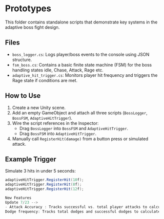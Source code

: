 # Prototypes

This folder contains standalone scripts that demonstrate key systems in the adaptive boss fight design.

## Files

- `boss_logger.cs`: Logs player/boss events to the console using JSON structure.
- `fsm_boss.cs`: Contains a basic finite state machine (FSM) for the boss handling states idle, Chase, Attack, Rage etc.
- `adaptive_hit_trigger.cs`: Monitors player hit frequency and triggers the Rage state if conditions are met.

## How to Use

1. Create a new Unity scene.
2. Add an empty GameObject and attach all three scripts (`BossLogger`, `BossFSM`, `AdaptiveHitTrigger`).
3. Wire the script references in the Inspector:
   - Drag `BossLogger` into `BossFSM` and `AdaptiveHitTrigger`.
   - Drag `BossFSM` into `AdaptiveHitTrigger`.
4. Manually call `RegisterHit(damage)` from a button press or simulated attack.

## Example Trigger

Simulate 3 hits in under 5 seconds:

```csharp
adaptiveHitTrigger.RegisterHit(10f);
adaptiveHitTrigger.RegisterHit(8f);
adaptiveHitTrigger.RegisterHit(12f);

New Features
Update 7/23 --> 
- Attack Accuracy : Tracks successful vs. total player attacks to calculate hit accuracy. Each attack will log whether it hit or missed.
Dodge frequency: Tracks total dodges and successful dodges to calculate dodge success rate. Each dodge will log whether it was successful or not.

